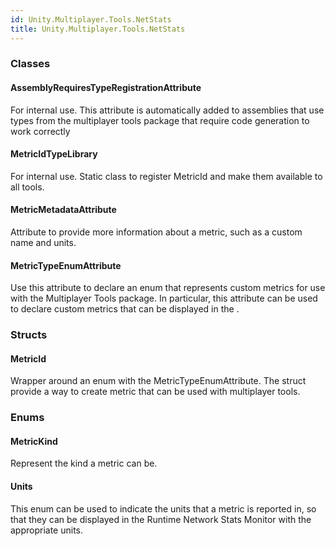 ```yaml
---
id: Unity.Multiplayer.Tools.NetStats
title: Unity.Multiplayer.Tools.NetStats
---
```


### Classes

#### AssemblyRequiresTypeRegistrationAttribute

<div class="section">

For internal use. This attribute is automatically added to assemblies
that use types from the multiplayer tools package that require code
generation to work correctly

</div>

#### MetricIdTypeLibrary

<div class="section">

For internal use. Static class to register MetricId and make them
available to all tools.

</div>

#### MetricMetadataAttribute

<div class="section">

Attribute to provide more information about a metric, such as a custom
name and units.

</div>

#### MetricTypeEnumAttribute

<div class="section">

Use this attribute to declare an enum that represents custom metrics for
use with the Multiplayer Tools package. In particular, this attribute
can be used to declare custom metrics that can be displayed in the .

</div>

### Structs

#### MetricId

<div class="section">

Wrapper around an enum with the MetricTypeEnumAttribute. The struct
provide a way to create metric that can be used with multiplayer tools.

</div>

### Enums

#### MetricKind

<div class="section">

Represent the kind a metric can be.

</div>

#### Units

<div class="section">

This enum can be used to indicate the units that a metric is reported
in, so that they can be displayed in the Runtime Network Stats Monitor
with the appropriate units.

</div>